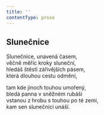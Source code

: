 ```yaml
---
title: ''
contentType: prose
---
```


## Slunečnice

Slunečnice, unavená časem,  
věčně měříc kroky sluneční,  
hledáš štěstí zářivějších pásem,  
která dlouhou cestu odmění,

tam kde jinoch touhou umořený,  
bledá panna v sněžném rubáši  
vstanou z hrobu s touhou po té zemi,  
kam sen slunečnici unáší.
